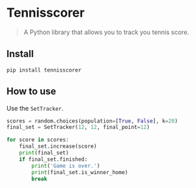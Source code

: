 # Tennisscorer
> A Python library that allows you to track you tennis score.


## Install

`pip install tennisscorer`

## How to use

Use the `SetTracker`.

```python
scores = random.choices(population=[True, False], k=20)
final_set = SetTracker(12, 12, final_point=12)

for score in scores:
    final_set.increase(score)
    print(final_set)
    if final_set.finished:
        print('Game is over.')
        print(final_set.is_winner_home)
        break
```
